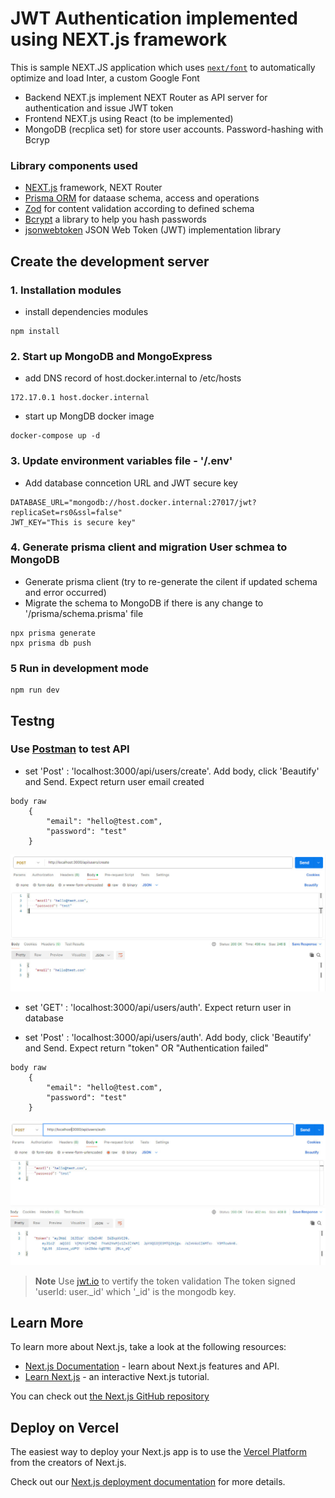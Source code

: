 # JWT Authentication implemented using NEXT.js framework

This is sample NEXT.JS application which uses [`next/font`](https://nextjs.org/docs/basic-features/font-optimization) to automatically optimize and load Inter, a custom Google Font
- Backend NEXT.js implement NEXT Router as API server for authentication and issue JWT token
- Frontend NEXT.js using React (to be implemented)
- MongoDB (recplica set) for store user accounts. Password-hashing with Bcryp

### Library components used

- [NEXT.js](https://nextjs.org/) framework, NEXT Router
- [Prisma ORM](https://www.prisma.io/docs/orm/overview/introduction/what-is-prisma) for dataase schema, access and operations
- [Zod](https://zod.dev/?id=introduction) for content validation according to defined schema
- [Bcrypt](https://github.com/kelektiv/node.bcrypt.js#readme) a library to help you hash passwords
- [jsonwebtoken](https://jwt.io/introduction) JSON Web Token (JWT) implementation library

## Create the development server

### 1. Installation modules

- install dependencies modules

```
npm install
```

### 2. Start up MongoDB and MongoExpress

- add DNS record of host.docker.internal to /etc/hosts

```
172.17.0.1 host.docker.internal
```

- start up MongDB docker image

```
docker-compose up -d
```

### 3. Update environment variables file - '/.env'

- Add database conncetion URL and JWT secure key

```
DATABASE_URL="mongodb://host.docker.internal:27017/jwt?replicaSet=rs0&ssl=false"
JWT_KEY="This is secure key"
```

### 4. Generate prisma client and migration User schmea to MongoDB

- Generate prisma client (try to re-generate the cilent if updated schema and error occurred)
- Migrate the schema to MongoDB if there is any change to '/prisma/schema.prisma' file

```
npx prisma generate
npx prisma db push
```

### 5 Run in development mode

```
npm run dev
```

## Testng

### Use [Postman](https://www.postman.com/) to test API

- set 'Post' : 'localhost:3000/api/users/create'. Add body, click 'Beautify' and Send. Expect return user email created

```
body raw
    {
        "email": "hello@test.com",
        "password": "test"
    }
```

![user create](./README.screen/API-user-create.jpg)

- set 'GET' : 'localhost:3000/api/users/auth'. Expect return user in database

- set 'Post' : 'localhost:3000/api/users/auth'. Add body, click 'Beautify' and Send. Expect return "token" OR "Authentication failed"

```
body raw
    {
        "email": "hello@test.com",
        "password": "test"
    }
```

![user auth](./README.screen/API-user-auth.jpg)

> **Note**
> Use [jwt.io](http://jwt.io) to vertify the token validation
> The token signed 'userId: user.\_id' which '\_id' is the mongodb key.

## Learn More

To learn more about Next.js, take a look at the following resources:

- [Next.js Documentation](https://nextjs.org/docs) - learn about Next.js features and API.
- [Learn Next.js](https://nextjs.org/learn) - an interactive Next.js tutorial.

You can check out [the Next.js GitHub repository](https://github.com/vercel/next.js/) 

## Deploy on Vercel

The easiest way to deploy your Next.js app is to use the [Vercel Platform](https://vercel.com/new?utm_medium=default-template&filter=next.js&utm_source=create-next-app&utm_campaign=create-next-app-readme) from the creators of Next.js.

Check out our [Next.js deployment documentation](https://nextjs.org/docs/deployment) for more details.
